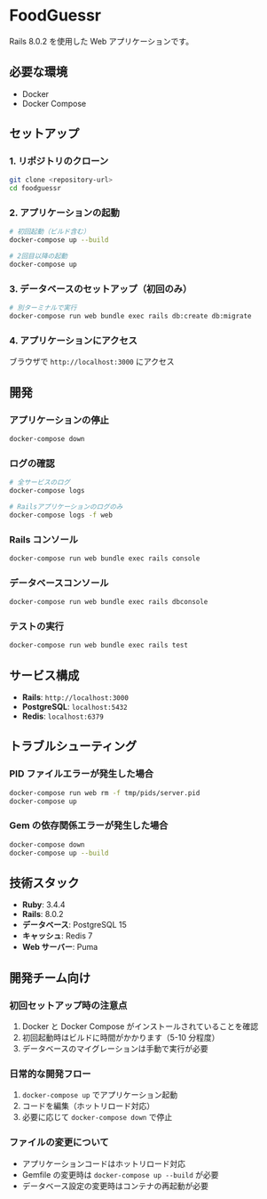 # FoodGuessr

Rails 8.0.2 を使用した Web アプリケーションです。

## 必要な環境

- Docker
- Docker Compose

## セットアップ

### 1. リポジトリのクローン

```bash
git clone <repository-url>
cd foodguessr
```

### 2. アプリケーションの起動

```bash
# 初回起動（ビルド含む）
docker-compose up --build

# 2回目以降の起動
docker-compose up
```

### 3. データベースのセットアップ（初回のみ）

```bash
# 別ターミナルで実行
docker-compose run web bundle exec rails db:create db:migrate
```

### 4. アプリケーションにアクセス

ブラウザで `http://localhost:3000` にアクセス

## 開発

### アプリケーションの停止

```bash
docker-compose down
```

### ログの確認

```bash
# 全サービスのログ
docker-compose logs

# Railsアプリケーションのログのみ
docker-compose logs -f web
```

### Rails コンソール

```bash
docker-compose run web bundle exec rails console
```

### データベースコンソール

```bash
docker-compose run web bundle exec rails dbconsole
```

### テストの実行

```bash
docker-compose run web bundle exec rails test
```

## サービス構成

- **Rails**: `http://localhost:3000`
- **PostgreSQL**: `localhost:5432`
- **Redis**: `localhost:6379`

## トラブルシューティング

### PID ファイルエラーが発生した場合

```bash
docker-compose run web rm -f tmp/pids/server.pid
docker-compose up
```

### Gem の依存関係エラーが発生した場合

```bash
docker-compose down
docker-compose up --build
```

## 技術スタック

- **Ruby**: 3.4.4
- **Rails**: 8.0.2
- **データベース**: PostgreSQL 15
- **キャッシュ**: Redis 7
- **Web サーバー**: Puma

## 開発チーム向け

### 初回セットアップ時の注意点

1. Docker と Docker Compose がインストールされていることを確認
2. 初回起動時はビルドに時間がかかります（5-10 分程度）
3. データベースのマイグレーションは手動で実行が必要

### 日常的な開発フロー

1. `docker-compose up` でアプリケーション起動
2. コードを編集（ホットリロード対応）
3. 必要に応じて `docker-compose down` で停止

### ファイルの変更について

- アプリケーションコードはホットリロード対応
- Gemfile の変更時は `docker-compose up --build` が必要
- データベース設定の変更時はコンテナの再起動が必要
